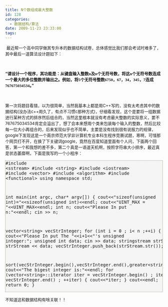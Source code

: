 ```yaml
---
title: N个数组成最大整数
id: 128
categories:
  - 数据结构/算法
date: 2009-11-23 23:33:00
tags:
---
```


    

<span style="font-size: small;">&nbsp;最近帮一个高中同学做其专升本的数据结构试卷，总体感觉比我们那会考试时难多了，其中最后一道算法设计题如下：</span>

<span style="font-size: small;">&nbsp;</span>

**<span style="font-size: small;">&ldquo;</span><span style="font-size: small;"><span style="font-family: '宋体'; mso-spacerun: 'yes';">请设计一个程序，其功能是：从键盘输入整数n及n个无符号数，将这n个无符号数连成一个最大的多位整数并输出之。例如，将5个无符号整数</span><span style="font-family: '宋体'; mso-spacerun: 'yes';">6750，67，34，345，7</span><span style="font-family: '宋体'; mso-spacerun: 'yes';">连成767675034534。</span></span><span style="font-size: small;">&rdquo;</span>**

&nbsp;

<span style="font-size: small;">第一次将题目看错，以为很简单，当然我基本上都是用C++写的，没有太考虑其中的数据结构(没办法c++用久了，有点不习惯c那种方式)，仔细看发现，这个是要将一组数据进行某种方式的排序然后组合的，当然这里根本就没有考虑最大整数的实际意义，要不<span style="font-size: small;">767675034534肯定会溢出了，想了会本来想用个类来包装每个输入的整数，然后比较每一位大小再组合的，后来发现似乎也不简单，主要是没有找到很有说服力的规律，google下发现这是一个南京师范大学非计算机专业本科生程序竞赛试题，寒啊，可惜那个网页打不开，在换了下关键词google，竟然在百度知道里面有个人问，下面两个回答，第一个和我想的差不多，第二个真是一语道天机啊，按照字符串大小排序，最近真是状态萎靡啊，下面是我写的一个小程序：</span></span>

<span style="font-size: small;"><pre style="border: 1px dotted #785;background: #f5f5f5;">#include &lt;sstream&gt;
#include &lt;string&gt;
#include &lt;iostream&gt;
#include &lt;vector&gt;
#include &lt;algorithm&gt;
#include &lt;functional&gt;
using namespace std;

int main(int argc, char* argv[])
{
cout&lt;&lt;"sizeof(unsigned int)="&lt;&lt;sizeof(unsigned int)&lt;&lt;endl;
cout&lt;&lt;"UINT_MAX = "&lt;&lt;UINT_MAX&lt;&lt;endl;
int n;
cout&lt;&lt;"Please In put n:"&lt;&lt;endl;
cin &gt;&gt; n;

vector&lt;string&gt; vecStrInteger;
for (int i = 0 ; i&lt; n ;++i)
{
cout&lt;&lt;"Please In put The "&lt;&lt;i+1&lt;&lt;"'s unsigned integer:";
unsigned int data;
cin &gt;&gt; data;
stringstream strStream;
strStream &lt;&lt; data;
vecStrInteger.push_back(strStream.str());
}

sort(vecStrInteger.begin(),vecStrInteger.end(),greater&lt;string&gt;());
cout&lt;&lt;"The bigest integer is:"&lt;&lt;endl;
for (vector&lt;string&gt;::iterator iter = vecStrInteger.begin() ; iter != vecStrInteger.end() ; ++iter)
{
cout&lt;&lt;*iter;
}
cout&lt;&lt;endl;
return 0;
}</pre> </span>

<span style="font-size: small;">不知道这和数据结构有啥关联！！</span>

&nbsp;

<span style="font-size: small;"><span style="font-size: small;">
<p>&nbsp;

</span></span></p>
</div>